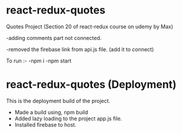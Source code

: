 # react-redux-quotes

Quotes Project (Section 20 of react-redux course on udemy by Max)

-adding comments part not connected.

-removed the firebase link from api.js file. (add it to connect) 

To run :-
-npm i 
-npm start

# react-redux-quotes (Deployment)

This is the deployment build of the project.

- Made a build using, npm build
- Added lazy loading to the project app.js file.
- Installed firebase to host.
